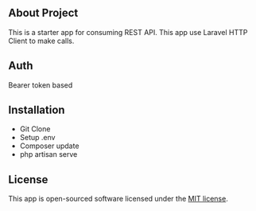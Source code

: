 
## About Project

This is a starter app for consuming REST API. This app use Laravel HTTP Client to make calls.

## Auth
Bearer token based

## Installation

- Git Clone
- Setup .env
- Composer update
- php artisan serve

## License

This app is open-sourced software licensed under the [MIT license](https://opensource.org/licenses/MIT).
